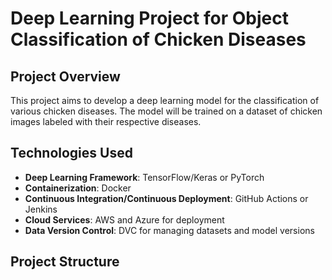 # Deep Learning Project for Object Classification of Chicken Diseases

## Project Overview
This project aims to develop a deep learning model for the classification of various chicken diseases. The model will be trained on a dataset of chicken images labeled with their respective diseases. 

## Technologies Used
- **Deep Learning Framework**: TensorFlow/Keras or PyTorch
- **Containerization**: Docker
- **Continuous Integration/Continuous Deployment**: GitHub Actions or Jenkins
- **Cloud Services**: AWS and Azure for deployment
- **Data Version Control**: DVC for managing datasets and model versions

## Project Structure
